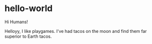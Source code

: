 # hello-world

Hi Humans!

Helloyy, I like playgames.
I've had tacos on the moon and find them far superior to Earth tacos.
